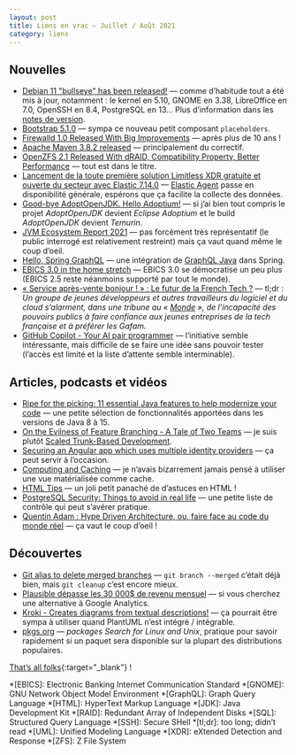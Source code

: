 ```yaml
---
layout: post
title: Liens en vrac — Juillet / Août 2021
category: liens
---
```


## Nouvelles

- [Debian 11 "bullseye" has been released!](https://bits.debian.org/2021/08/bullseye-released.html)
  — comme d’habitude tout a été mis à jour, notamment : le kernel en 5.10, GNOME en 3.38, LibreOffice en 7.0, OpenSSH en
  8.4, PostgreSQL en 13... Plus d’information dans
  les [notes de version](https://www.debian.org/releases/bullseye/releasenotes).
- [Bootstrap 5.1.0](https://blog.getbootstrap.com/2021/08/04/bootstrap-5-1-0/)
  — sympa ce nouveau petit composant `placeholders`.
- [Firewalld 1.0 Released With Big Improvements](https://www.phoronix.com/scan.php?page=news_item&px=Firewalld-1.0)
  — après plus de 10 ans !
- [Apache Maven 3.8.2 released](https://blogs.apache.org/maven/entry/apache-maven-3-8-2)
  — principalement du correctif.
- [OpenZFS 2.1 Released With dRAID, Compatibility Property, Better Performance](https://www.phoronix.com/scan.php?page=news_item&px=OpenZFS-2.1)
  — tout est dans le titre.
- [Lancement de la toute première solution Limitless XDR gratuite et ouverte du secteur avec Elastic 7.14.0](https://www.elastic.co/fr/blog/whats-new-elastic-7-14-0)
  — [Elastic Agent](https://www.elastic.co/fr/blog/elastic-agent-and-fleet-make-it-easier-to-integrate-your-systems-with-elastic)
  passe en disponibilité générale, espérons que ça facilite la collecte des données.
- [Good-bye AdoptOpenJDK. Hello Adoptium!](https://blog.adoptopenjdk.net/2021/08/goodbye-adoptopenjdk-hello-adoptium/)
  — si j’ai bien tout compris le projet _AdoptOpenJDK_ devient _Eclipse Adoptium_ et le build _AdoptOpenJDK_ devient
  _Temurin_.
- [JVM Ecosystem Report 2021](https://snyk.io/jvm-ecosystem-report-2021/)
  — pas forcément très représentatif (le public interrogé est relativement restreint) mais ça vaut quand même le coup
  d’oeil.
- [Hello, Spring GraphQL](https://spring.io/blog/2021/07/06/hello-spring-graphql)
  — une intégration de [GraphQL Java](https://www.graphql-java.com/) dans Spring.
- [EBICS 3.0 in the home stretch](https://www.ebicsblog.com/2021/08/ebics-30-in-home-stretch.html)
  — EBICS 3.0 se démocratise un peu plus (EBICS 2.5 reste néanmoins supporté par tout le monde).
- [« Service après-vente bonjour ! » : Le futur de la French Tech ?](https://www.dontkillfrenchtech.fr/)
  — tl;dr : _Un groupe de jeunes développeurs et autres travailleurs du logiciel et du cloud s’alarment, dans une
  tribune au
  « [Monde](https://www.lemonde.fr/idees/article/2021/06/27/les-entreprises-francaises-de-la-tech-constituent-un-atout-majeur-dans-la-mise-en-place-d-une-reelle-strategie-de-souverainete-numerique_6085887_3232.html)
  », de l’incapacité des pouvoirs publics à faire confiance aux jeunes entreprises de la tech française et à préférer
  les Gafam._
- [GitHub Copilot - Your AI pair programmer](https://copilot.github.com/)
  — l’initiative semble intéressante, mais difficile de se faire une idée sans pouvoir tester (l’accès est limité et la
  liste d’attente semble interminable).

## Articles, podcasts et vidéos

- [Ripe for the picking: 11 essential Java features to help modernize your code](https://blogs.oracle.com/javamagazine/java-modernization-streams-records-lambdas-sealedclasses)
  — une petite sélection de fonctionnalités apportées dans les versions de Java 8 à 15.
- [On the Evilness of Feature Branching - A Tale of Two Teams](https://thinkinglabs.io/articles/2021/07/14/on-the-evilness-of-feature-branching-a-tale-of-two-teams.html)
  — je suis plutôt [Scaled Trunk-Based Development](https://trunkbaseddevelopment.com/#scaled-trunk-based-development).
- [Securing an Angular app which uses multiple identity providers](https://damienbod.com/2021/08/02/securing-an-angular-app-which-uses-multiple-identity-providers/)
  — ça peut servir à l’occasion.
- [Computing and Caching](https://tapoueh.org/blog/2018/07/computing-and-caching/)
  — je n’avais bizarrement jamais pensé à utiliser une vue matérialisée comme cache.
- [HTML Tips](https://markodenic.com/html-tips/)
  — un joli petit panaché de d’astuces en HTML !
- [PostgreSQL Security: Things to avoid in real life](https://www.cybertec-postgresql.com/en/postgresql-security-things-to-avoid-in-real-life/)
  — une petite liste de contrôle qui peut s’avérer pratique.
- [Quentin Adam : Hype Driven Architecture, ou, faire face au code du monde réel](https://www.youtube.com/watch?v=1dTPoBXPDcg)
  — ça vaut le coup d’oeil !

## Découvertes

- [Git alias to delete merged branches](https://dev.to/wojciechko/git-alias-to-delete-merged-branches-3cop)
  — `git branch --merged` c’était déjà bien, mais `git cleanup` c’est encore mieux.
- [Plausible dépasse les 30 000$ de revenu mensuel](https://serveur410.com/plausible-alternative-a-google-analytics-depasse-les-30-000-de-revenu-mensuel/)
  — si vous cherchez une alternative à Google Analytics.
- [Kroki - Creates diagrams from textual descriptions!](https://github.com/yuzutech/kroki)
  — ça pourrait être sympa à utiliser quand PlantUML n’est intégré / intégrable.
- [pkgs.org](https://pkgs.org/)
  — _packages Search for Linux and Unix_, pratique pour savoir rapidement si un paquet sera disponible sur la plupart
  des distributions populaires.

[That’s all folks](https://www.youtube.com/watch?v=dPThzBElZ1c "Damon Albarn - The Story of a Cheating Heart"){:target="_blank"} !

<!-- prettier-ignore-start -->
*[EBICS]: Electronic Banking Internet Communication Standard
*[GNOME]: GNU Network Object Model Environment
*[GraphQL]: Graph Query Language
*[HTML]: HyperText Markup Language
*[JDK]: Java Development Kit
*[RAID]: Redundant Array of Independent Disks
*[SQL]: Structured Query Language
*[SSH]: Secure SHell
*[tl;dr]: too long; didn’t read
*[UML]: Unified Modeling Language
*[XDR]: eXtended Detection and Response
*[ZFS]: Z File System
<!-- prettier-ignore-end -->
